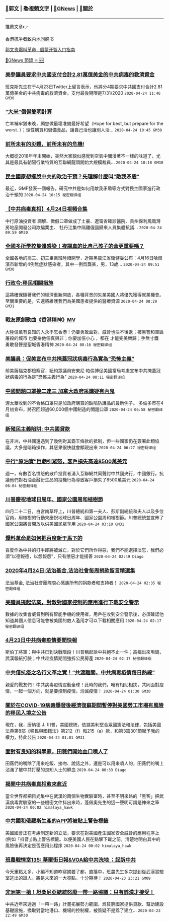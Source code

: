 ###  [:eagle:郭文](https://github.com/ourhimalayas/txt) | [:books:視頻文字](https://github.com/ourhimalayas/txt/blob/master/content/README.md) | [:newspaper:GNews](https://github.com/ourhimalayas/txt/blob/master/content/gnews/README.md) | [:pray:關於](https://github.com/ourhimalayas/home/tree/master/about)
---

推薦文章:point_right:

[香港抗争者致内地同胞书](https://github.com/ourhimalayas/news/blob/master/2019/08/a_letter_from_the_hong_kong_people.md)

[郭文贵爆料革命 · 启蒙开智入门指南](https://github.com/ourhimalayas/txt/issues/1)

[:newspaper:GNews 節錄 :fire: :new:](https://github.com/ourhimalayas/txt/blob/master/content/gnews/README.md) 



### [美參議員要求中共國支付合計2.81萬億美金的中共病毒的救濟資金](/content/gnews/1/README.md)

班克斯先生在于4月23日Twitter上留言表示，他將分4期要求中共國支付合計2.81萬億美金的中共病毒的救濟資金。支付最後期限是7/31/2020  `2020-04-24 11:46 GM30`

### [“大米”儲備簡明計算](/content/gnews/2/README.md)

亡羊補牢猶未晚，願您做最壞准備最好希望（Hope for best, but prepare for the worst. ）；理性購買和儲備食品，讓自己活也讓別人活...  `2020-04-24 10:45 GM30`

### [前所未有的災難，前所未有的危機!](/content/gnews/3/README.md)

大概從2018年年末開始，突然大家貌似感覺到空氣中彌漫著不一樣的味道了，尤其是最具有朝陽行業特質的互聯網龍頭開始大規模裁員...  `2020-04-24 10:18 GM30`

### [民主國家想擺脫中共的政治干預？先理解什麼叫“敵我矛盾”](/content/gnews/4/README.md)

最近，GMF發表一個報告，研究中共是如何用敵我矛盾等方式對民主國家進行政治干預的  `2020-04-24 10:15 秘密翻译组`

### [【中共病毒真相】4月24日視頻合集](/content/gnews/5/README.md)

中行原油投資者 調解、做假口罩做成了土豪、遼甯省確診醫院、貴州保利鳳凰灣房地産開發公司欺騙業主、 牡丹江集中隔離俄國歸來人員集體抗議...  `2020-04-24 09:59 GM30`

### [全國多所學校集體感染！複課真的比自己孩子的命更重要嗎？](/content/gnews/6/README.md)

全國各地的高三、初三畢業班陸續開學，近期黑龍江省衛健委公布：4月16日哈爾濱市新增的4例無症狀感染者，其中一例爲龔某，男，13歲...  `2020-04-24 09:51 GM30`

### [行政令:移民相關措施](/content/gnews/7/README.md)

這將確保隨著我們的經濟重新開放，各種背景的失業美國人將優先獲得就業機會。至關重要的是，它還將維護我們為美國患者提供的醫療資源  `2020-04-24 08:29 GM31`

### [戰友原創歌曲《香港精神》MV](/content/gnews/8/README.md)

大陸億萬有良知的人永不忘香港！仍要勇敢面對，威脅也決不後退；被黑警和軍匪屠殺的城市 也要拼他個真與非；你要加倍小心 ，都在 才能完美榮歸；手無寸鐵 勇敢發聲是聖城香港精神
 `2020-04-24 08:16 秘密翻译组`

### [美議員：促美宣布中共掩蓋冠狀病毒行為實為&#8221;恐怖主義&#8221;](/content/gnews/9/README.md)

前美薩福克郡檢察官，紐約眾議員安東尼·帕倫博促美國當局考慮宣布中共掩蓋冠狀病毒的行為是"恐怖主義行為"  `2020-04-24 08:11 秘密翻译组`

### [中國問題口罩接二連三 加拿大政府采購疑有內鬼](/content/gnews/10/README.md)

渥太華收到的不合格口罩只是加政府購買的缺陷防護品的最新例子。 多倫多市在4月初宣布，將召回超過60,000個中國制造的問題口罩  `2020-04-24 06:58 秘密翻译组`

### [新殖民主義陷阱: 中共國貸款](/content/gnews/11/README.md)

在非洲，中共國還遇到了幾例對其霸王條款的抵制，但一些國家仍在簽署此類協議，大多是暗箱操作，其惡果很快就會顯現出來  `2020-04-24 06:27 秘密翻译组`

### [中行“原油寶”巨虧引眾怒，客戶損失高達8500萬美元](/content/gnews/12/README.md)

週一，有數百名憤怒的散戶投資者湧入互聯網共同聲討中共國央行，中國銀行。抗議他們對石油金融衍生品的投機行為導致客戶損失了8500萬美元  `2020-04-24 06:04 秘密翻译组`

### [川普慶祝地球日周年、國家公園周和植樹節](/content/gnews/13/README.md)

四月二十二日，白宮南草坪上，川普總統和第一夫人、彭斯副總統和夫人以及多位官員，用植樹的行動來慶祝地球日周年、國家公園周和植樹節。川普總統並宣佈了國家公園將會開放以供美國民眾享用  `2020-04-24 03:10 GM31`

### [爆料革命是如何把百度斬于馬下的](/content/gnews/14/README.md)

百度作為中共的打手即將被滅亡，對於它們所作得惡，我們不能選擇淡忘，我們必須“以德報德，以怨報怨”，只有懲惡才能揚善  `2020-04-24 02:49 Diago`

### [2020年4月24日:法治基金,法治社會每周捐款留言精選集](/content/gnews/15/README.md)

法治基金, 法治社會團隊衷心感謝所有的捐款者和支持者！  `2020-04-24 02:35 秘密翻译组`

### [美議員提起法案，對敵對國家控制的應用進行下載安全警示](/content/gnews/16/README.md)

數據的收集會威脅到所有智能手機的使用者。用戶在收到安全警示後，必須確認他知道其個人信息可能會被美國的敵人濫用才可以下載相關應用  `2020-04-24 02:17 秘密翻译组`

### [4月23日中共病毒疫情要聞快報](/content/gnews/17/README.md)

斯伯丁將軍：與中共已到決戰階段！川普稱起訴中共絕不止一件；高福出來甩鍋，武漢報紙打臉；中共趁疫情期間強拆公民房產  `2020-04-24 02:17 秘密翻译组`

### [中共借抗疫之名行文革之實！“共渡難關，中共病毒疫情每日熱線”](/content/gnews/18/README.md)

親愛的戰友們！中共病毒疫情震動全球！此時的我們，唯有相助相扶，共同面對疫情，一起一個方向，就是要控制疫情，消滅疫情！  `2020-04-24 01:30 GM30`

### [關於在COVID-19病毒爆發後經濟復蘇期間暫停對美國勞工市場有風險的移民入境之公告](/content/gnews/19/README.md)

現在，我，唐納德 J. 川普，美國總統，依據美利堅合眾國憲法和法律，包括美國法典第8部《移民與國籍法》第212（f）和215（a）款，和第3篇301節賦予我的權力，特此公告  `2020-04-24 01:01 GM31`

### [面對有良知的科學家，田薇們開始血口噴人了](/content/gnews/20/README.md)

田薇們的嘴除了用來吃飯、接吻、說話之外，還是可以用來噴人的，田薇們的嘴上沾滿了被中共打壓的良知人士的鮮血  `2020-04-24 00:33 Diago`

### [揭開中共病毒真相愈來愈近](/content/gnews/21/README.md)

當全世界都把目光集中在武漢的兩個生物實驗室時，甚至不明來路的「黑客」把武漢病毒實驗室的一些機密文件抖出來時，蓬佩奧先生的這一聲明可謂是神來之筆  `2020-04-24 00:02 himalaya_hawk`

### [中共國和俄羅斯生產的APP將被貼上警告標籤](/content/gnews/22/README.md)

美國國會正在考慮制定新的立法，要求在對美國產生國家安全威脅的應用程序上(例如「抖音」)貼上警告標籤。以便美國人民在點擊下載之前，清楚地明白其中的風險後再決定是否應用此程序  `2020-04-24 00:02 himalaya_hawk`

### [班農戰情室135: 華爾街日報&amp;VOA給中共洗地 ；起訴中共](/content/gnews/23/README.md)

今天重點太多，小編不知道咋寫摘要了都，直播中，班農先生多次提到從武漢實驗室逃出的證人。將是未來的一大亮點。十分期待！  `2020-04-23 23:21 GM09`

### [非洲第一槍！坦桑尼亞總統怒廢一帶一路協議：只有醉漢才接受！](/content/gnews/24/README.md)

中共近年來透過「一帶一路」計畫拓展勢力範圍，爲貧窮國家提供貸款、幫助建設基礎設施，換取對當地港口、機場的控制權，被質疑不是爲了建立...  `2020-04-23 22:49 GM30`

